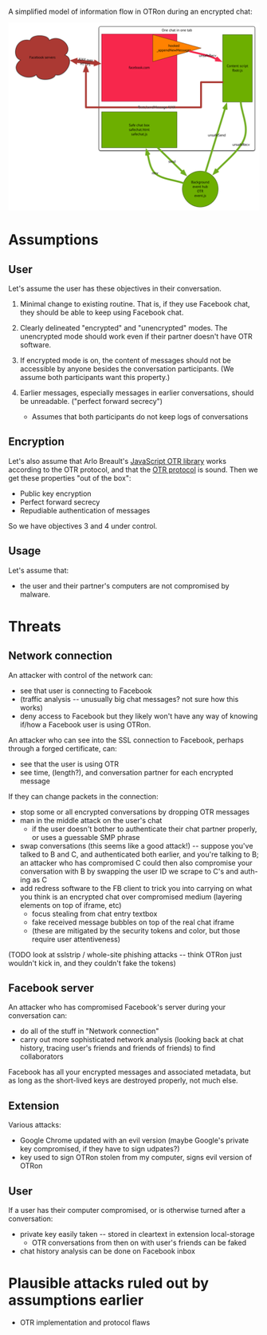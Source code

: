 A simplified model of information flow in OTRon during an encrypted chat:

<img alt="Diagram of messsage flow between FB server, client, and OTRon components" src="img/chat-model.png" width="840"></img>

# Assumptions

## User

Let's assume the user has these objectives in their conversation.

1. Minimal change to existing routine. That is, if they use Facebook chat, they should be able to keep using Facebook chat.

2. Clearly delineated "encrypted" and "unencrypted" modes. The unencrypted mode should work even if their partner doesn't have OTR software.

3. If encrypted mode is on, the content of messages should not be accessible by anyone besides the conversation participants. (We assume both participants want this property.)

4. Earlier messages, especially messages in earlier conversations, should be unreadable. ("perfect forward secrecy")
   - Assumes that both participants do not keep logs of conversations

## Encryption

Let's also assume that Arlo Breault's [JavaScript OTR library](https://github.com/arlolra/otr) works according to the OTR protocol, and that the [OTR protocol](https://otr.cypherpunks.ca/) is sound. Then we get these properties "out of the box":
- Public key encryption
- Perfect forward secrecy
- Repudiable authentication of messages

So we have objectives 3 and 4 under control.

## Usage

Let's assume that:
- the user and their partner's computers are not compromised by malware.

# Threats

## Network connection
An attacker with control of the network can:
- see that user is connecting to Facebook
- (traffic analysis -- unusually big chat messages? not sure how this works)
- deny access to Facebook
but they likely won't have any way of knowing if/how a Facebook user is using OTRon.

An attacker who can see into the SSL connection to Facebook, perhaps through a forged certificate, can:
- see that the user is using OTR
- see time, (length?), and conversation partner for each encrypted message

If they can change packets in the connection:
- stop some or all encrypted conversations by dropping OTR messages
- man in the middle attack on the user's chat
  - if the user doesn't bother to authenticate their chat partner properly, or uses a guessable SMP phrase
- swap conversations (this seems like a good attack!) -- suppose you've talked to B and C, and authenticated both earlier, and you're talking to B; an attacker who has compromised C could then also compromise your conversation with B by swapping the user ID we scrape to C's and auth-ing as C
- add redress software to the FB client to trick you into carrying on what you think is an encrypted chat over compromised medium (layering elements on top of iframe, etc)
  - focus stealing from chat entry textbox
  - fake received message bubbles on top of the real chat iframe
  - (these are mitigated by the security tokens and color, but those require user attentiveness)

(TODO look at sslstrip / whole-site phishing attacks -- think OTRon just wouldn't kick in, and they couldn't fake the tokens)

## Facebook server
An attacker who has compromised Facebook's server during your conversation can:
- do all of the stuff in "Network connection"
- carry out more sophisticated network analysis (looking back at chat history, tracing user's friends and friends of friends) to find collaborators

Facebook has all your encrypted messages and associated metadata, but as long as the short-lived keys are destroyed properly, not much else.

## Extension
Various attacks:
- Google Chrome updated with an evil version (maybe Google's private key compromised, if they have to sign udpates?)
- key used to sign OTRon stolen from my computer, signs evil version of OTRon

## User
If a user has their computer compromised, or is otherwise turned after a conversation:
- private key easily taken -- stored in cleartext in extension local-storage
  - OTR conversations from then on with user's friends can be faked
- chat history analysis can be done on Facebook inbox

# Plausible attacks ruled out by assumptions earlier
- OTR implementation and protocol flaws

